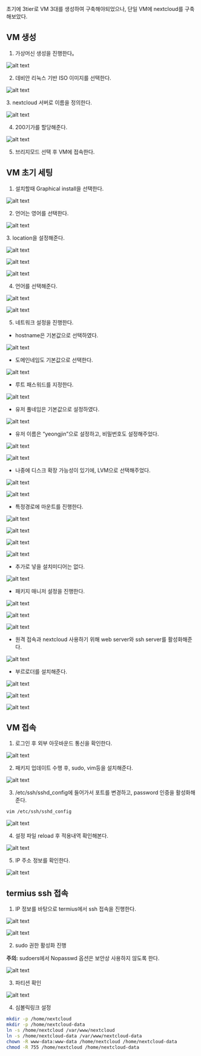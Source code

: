 초기에 3tier로 VM 3대를 생성하여 구축해야되었으나, 단일 VM에 nextcloud를 구축해보았다.

## VM 생성

1. 가상머신 생성을 진행한다。
<p>

![alt text](images/image.png)

</p>

2. 데비안 리눅스 기반 ISO 이미지를 선택한다.
<p>

![alt text](images/image-1.png)

</p>
3. nextcloud 서버로 이름을 정의한다.
<p>

![alt text](images/image-2.png)

</p>

4. 200기가를 할당해준다.
<p>

![alt text](images/image-3.png)

</p>

5. 브리지모드 선택 후 VM에 접속한다.


## VM 초기 세팅
1. 설치할때 Graphical install을 선택한다.
<p>

![alt text](images/image-4.png)

</p>

2. 언어는 영어를 선택한다.
<p>

![alt text](images/image-5.png)

</p>
3. location을 설정해준다.
<p>

![alt text](images/image-6.png)

</p>
<p>

![alt text](images/image-7.png)

</p>
<p>

![alt text](images/image-8.png)

</p>

4. 언어를 선택해준다.
<p>

![alt text](images/image-9.png)

</p>
<p>

![alt text](images/image-10.png)

</p>

5. 네트워크 설정을 진행한다.

- hostname은 기본값으로 선택하였다.
<p>

![alt text](images/image-11.png)

</p>

- 도메인네임도 기본값으로 선택한다.
<p>

![alt text](images/image-12.png)

</p>

- 루트 패스워드를 지정한다.
<p>

![alt text](images/image-13.png)

</p>

- 유저 풀네임은 기본값으로 설정하였다.
<p>

![alt text](images/image-14.png)

</p>

- 유저 이름은 “yeongjin”으로 설정하고, 비밀번호도 설정해주었다.
<p>

![alt text](images/image-15.png)

</p>
<p>

![alt text](images/image-16.png)

</p>

- 나중에 디스크 확장 가능성이 있기에, LVM으로 선택해주었다.
<p>

![alt text](images/image-17.png)

</p>
<p>

![alt text](images/image-18.png)

</p>

- 특정경로에 마운트를 진행한다.
<p>

![alt text](images/image-19.png)

</p>
<p>

![alt text](images/image-20.png)

</p>
<p>

![alt text](images/image-21.png)

</p>
<p>

![alt text](images/image-22.png)

</p>

- 추가로 넣을 설치미디어는 없다.
<p>

![alt text](images/image-23.png)

</p>

- 패키지 매니저 설정을 진행한다.
<p>

![alt text](images/image-24.png)

</p>
<p>

![alt text](images/image-25.png)

</p>
<p>

![alt text](images/image-26.png)

</p>

- 원격 접속과 nextcloud 사용하기 위해 web server와 ssh server를 활성화해준다.
<p>

![alt text](images/image-27.png)

</p>

- 부르로더를 설치해준다.
<p>

![alt text](images/image-28.png)

</p>
<p>

![alt text](images/image-29.png)

</p>
<p>

![alt text](images/image-30.png)

</p>

## VM 접속
1. 로그인 후 외부 아웃바운드 통신을 확인한다.
<p>

![alt text](images/image-31.png)

</p>

2. 패키지 업데이트 수행 후, sudo, vim등을 설치해준다.
<p>

![alt text](images/image-32.png)

</p>

3. /etc/ssh/sshd_config에 들어가서 포트를 변경하고, password 인증을 활성화해준다.
```sh
vim /etc/ssh/sshd_config
```
<p>

![alt text](images/image-33.png)

</p>

4. 설정 파일 reload 후 적용내역 확인해본다.
<p>

![alt text](images/image-34.png)

</p>

5. IP 주소 정보를 확인한다.
<p>

![alt text](images/image-35.png)

</p>

## termius ssh 접속
1. IP 정보를 바탕으로 termius에서 ssh 접속을 진행한다.
<p>

![alt text](images/image-36.png)

</p>
<p>

![alt text](images/image-37.png)

</p>

2. sudo 권한 활성화 진행

**주의:** sudoers에서 Nopasswd 옵션은 보안상 사용하지 않도록 한다. 
<p>

![alt text](images/image-38.png)

</p>

3. 파티션 확인
<p>

![alt text](images/image-39.png)

</p>

4. 심볼릭링크 설정
```sh
mkdir -p /home/nextcloud
mkdir -p /home/nextcloud-data
ln -s /home/nextcloud /var/www/nextcloud
ln -s /home/nextcloud-data /var/www/nextcloud-data
chown -R www-data:www-data /home/nextcloud /home/nextcloud-data
chmod -R 755 /home/nextcloud /home/nextcloud-data
```